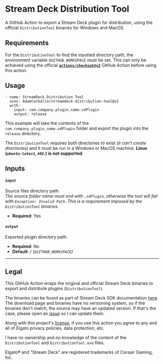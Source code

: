 Stream Deck Distribution Tool
=============================
A GitHub Action to export a Stream Deck plugin for distribution, using the official `DistributionTool` binaries for Windows and MacOS.

Requirements
-----
For the `DistributionTool` to find the inputted directory path, the environment variable `$GITHUB_WORKSPACE` must be set. This can only be achieved using the official [**`actions/checkout@v2`**](https://github.com/actions/checkout) GitHub Action before using this action.

Usage
-----
```
- name: StreamDeck Distribution Tool
  uses: AdamCarballo/streamdeck-distribution-tool@v1
  with:
    input: com.company.plugin_name.sdPlugin
    output: release
```
This example will take the contents of the `com.company.plugin_name.sdPlugin` folder and export the plugin into the `release` directory.

The `DistributionTool` requires both directories to exist (*it can't create directories*) and it must be run in a Windows or MacOS machine. **Linux (*`ubuntu-latest`, etc.*) is not supported**.

Inputs
-----
#### `input`
Source files directory path.<br>
*The source folder name must end with `.sdPlugin`, otherwise the tool will fail with `Exception: Invalid Path`. This is a requirement imposed by the `DistributionTool` binaries.*

- **Required**: Yes

#### `output`
Exported plugin directory path.

- **Required**: No
- **Default**: / *(`$GITHUB_WORKSPACE`)*
___

Legal
------
This GitHub Action wraps the original and official Stream Deck binaries to export and distribute plugins (`DistributionTool`).

The binaries can be found as part of Stream Deck SDK documentation [here](https://developer.elgato.com/documentation/stream-deck/sdk/exporting-your-plugin/). The download page and binaries have no versioning system, so if the binaries don't match, the source may have an updated version. If that's the case, please open an [issue](https://github.com/AdamCarballo/streamdeck-distribution-tool/issues) so I can update them.

Along with this project's [license](LICENSE), if you use this action you agree to any and all of Elgato privacy policies, data protection, etc.

I have no ownership and no knowledge of the content of the  `DistributionTool` and `DistributionTool.exe` files.

Elgato® and "Stream Deck" are registered trademarks of Corsair Gaming, Inc.
